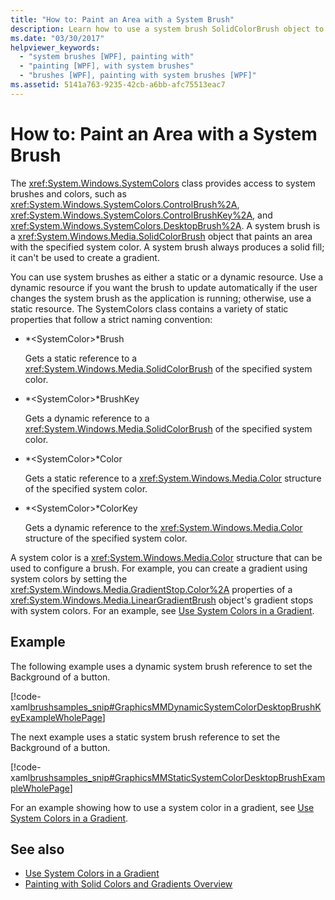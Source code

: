 ```yaml
---
title: "How to: Paint an Area with a System Brush"
description: Learn how to use a system brush SolidColorBrush object to paint an area with the specified system color.
ms.date: "03/30/2017"
helpviewer_keywords: 
  - "system brushes [WPF], painting with"
  - "painting [WPF], with system brushes"
  - "brushes [WPF], painting with system brushes [WPF]"
ms.assetid: 5141a763-9235-42cb-a6bb-afc75513eac7
---
```

# How to: Paint an Area with a System Brush
The <xref:System.Windows.SystemColors> class provides access to system brushes and colors, such as <xref:System.Windows.SystemColors.ControlBrush%2A>, <xref:System.Windows.SystemColors.ControlBrushKey%2A>, and <xref:System.Windows.SystemColors.DesktopBrush%2A>. A system brush is a <xref:System.Windows.Media.SolidColorBrush> object that paints an area with the specified system color. A system brush always produces a solid fill; it can't be used to create a gradient.  
  
 You can use system brushes as either a static or a dynamic resource. Use a dynamic resource if you want the brush to update automatically if the user changes the system brush as the application is running; otherwise, use a static resource. The SystemColors class contains a variety of static properties that follow a strict naming convention:  
  
- *\<SystemColor>*Brush  
  
     Gets a static reference to a <xref:System.Windows.Media.SolidColorBrush> of the specified system color.  
  
- *\<SystemColor>*BrushKey  
  
     Gets a dynamic reference to a <xref:System.Windows.Media.SolidColorBrush> of the specified system color.  
  
- *\<SystemColor>*Color  
  
     Gets a static reference to a <xref:System.Windows.Media.Color> structure of the specified system color.  
  
- *\<SystemColor>*ColorKey  
  
     Gets a dynamic reference to the <xref:System.Windows.Media.Color> structure of the specified system color.  
  
 A system color is a <xref:System.Windows.Media.Color> structure that can be used to configure a brush. For example, you can create a gradient using system colors by setting the <xref:System.Windows.Media.GradientStop.Color%2A> properties of a <xref:System.Windows.Media.LinearGradientBrush> object's gradient stops with system colors. For an example, see [Use System Colors in a Gradient](how-to-use-system-colors-in-a-gradient.md).  
  
## Example  
 The following example uses a dynamic system brush reference to set the Background of a button.  
  
 [!code-xaml[brushsamples_snip#GraphicsMMDynamicSystemColorDesktopBrushKeyExampleWholePage](~/samples/snippets/csharp/VS_Snippets_Wpf/brushsamples_snip/CS/DynamicSystemBrushExample.xaml#graphicsmmdynamicsystemcolordesktopbrushkeyexamplewholepage)]  
  
 The next example uses a static system brush reference to set the Background of a button.  
  
 [!code-xaml[brushsamples_snip#GraphicsMMStaticSystemColorDesktopBrushExampleWholePage](~/samples/snippets/csharp/VS_Snippets_Wpf/brushsamples_snip/CS/StaticSystemBrushExample.xaml#graphicsmmstaticsystemcolordesktopbrushexamplewholepage)]  
  
 For an example showing how to use a system color in a gradient, see [Use System Colors in a Gradient](how-to-use-system-colors-in-a-gradient.md).  
  
## See also

- [Use System Colors in a Gradient](how-to-use-system-colors-in-a-gradient.md)
- [Painting with Solid Colors and Gradients Overview](painting-with-solid-colors-and-gradients-overview.md)
